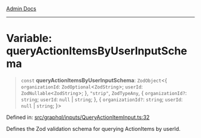 [Admin Docs](/)

***

# Variable: queryActionItemsByUserInputSchema

> `const` **queryActionItemsByUserInputSchema**: `ZodObject`\<\{ `organizationId`: `ZodOptional`\<`ZodString`\>; `userId`: `ZodNullable`\<`ZodString`\>; \}, `"strip"`, `ZodTypeAny`, \{ `organizationId?`: `string`; `userId`: `null` \| `string`; \}, \{ `organizationId?`: `string`; `userId`: `null` \| `string`; \}\>

Defined in: [src/graphql/inputs/QueryActionItemInput.ts:32](https://github.com/Sourya07/talawa-api/blob/61a1911602b2f0aac7635e08ae2918f4f768e8ff/src/graphql/inputs/QueryActionItemInput.ts#L32)

Defines the Zod validation schema for querying ActionItems by userId.
